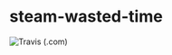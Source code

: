 # steam-wasted-time
![Travis (.com)](https://img.shields.io/travis/com/dchesnouard/steam-wasted-time)